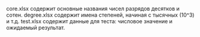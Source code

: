 core.xlsx содержит основные названия чисел разрядов десятков и сотен.
degree.xlsx содержит имена степеней, начиная с тысячных (10^3) и т.д.
test.xlsx содержит данные для теста: числовое значение и ожидаемый результат.